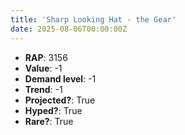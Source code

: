 ```yaml
---
title: 'Sharp Looking Hat - the Gear'
date: 2025-08-06T00:00:00Z
---
```

- **RAP**: 3156
- **Value**: -1
- **Demand level**: -1
- **Trend**: -1
- **Projected?**: True
- **Hyped?**: True
- **Rare?**: True
